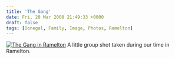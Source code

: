 ```yaml
---
title: 'The Gang'
date: Fri, 28 Mar 2008 21:49:33 +0000
draft: false
tags: [Donegal, Family, Image, Photos, Ramelton]
---
```


[![The Gang in Ramelton](http://gerard.interwebworld.co.uk/files/2008/03/the-gang.jpg)](http://gerard.interwebworld.co.uk/files/2008/03/the-gang.jpg) A little group shot taken during our time in Ramelton.